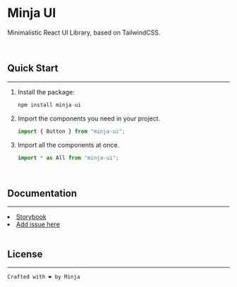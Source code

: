 # Minja UI

Minimalistic React UI Library, based on TailwindCSS. 

<br />

## Quick Start

<hr>

1. Install the package:

   ```jsx
   npm install minja-ui
   ```

2. Import the components you need in your project.

   ```jsx
   import { Button } from "minja-ui";
   ```

3. Import all the components at once.

   ```jsx
   import * as All from "minja-ui";
   ```

<br />

## Documentation

<hr>

<li>
	<a href="https://minja-ui.netlify.app/" target="_blank">
		Storybook
	</a>
<li>
	<a href="https://github.com/minime89-maker/ui-library/issues" target='_blank'>
		Add issue here
	</a>
</li>
</li>

<br />

## License

<hr>

    Crafted with ❤️ by Minja
